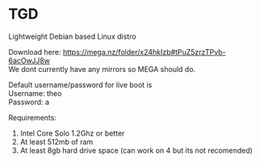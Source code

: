 # TGD
Lightweight Debian based Linux distro

Download here:
https://mega.nz/folder/x24hkIzb#tPuZ5zrzTPvb-6acOwJJ8w
<br/> We dont currently have any mirrors so MEGA should do.

Default username/password for live boot is 
<br/> Username: theo
<br/> Password: a

Requirements:
1. Intel Core Solo 1.2Ghz or better
2. At least 512mb of ram
3. At least 8gb hard drive space (can work on 4 but its not recomended)

